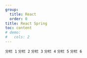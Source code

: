 ```yaml
---
group:
  title: React
  order: 0
title: React Spring
toc: content
# demo:
#   cols: 2
---
```


<code src="./_react-spring/demo1.tsx">分栏 1</code>
<code src="./_react-spring/demo2.tsx">分栏 2</code>
<code src="./_react-spring/demo3.tsx">分栏 3</code>
<code src="./_react-spring/demo4.tsx">分栏 4</code>
<code src="./_react-spring/demo5.tsx">分栏 5</code>
<code src="./_react-spring/demo6.tsx">分栏 6</code>
